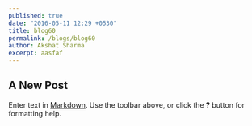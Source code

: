 ```yaml
---
published: true
date: "2016-05-11 12:29 +0530"
title: blog60
permalink: /blogs/blog60
author: Akshat Sharma
excerpt: aasfaf
---
```

## A New Post

Enter text in [Markdown](http://daringfireball.net/projects/markdown/). Use the toolbar above, or click the **?** button for formatting help.
